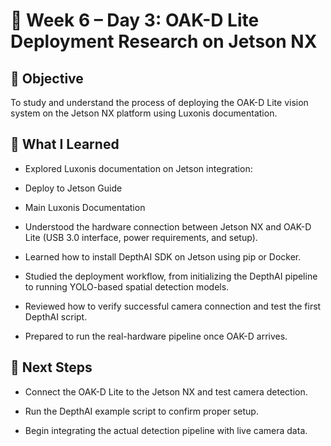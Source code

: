 # 📘 Week 6 – Day 3: OAK-D Lite Deployment Research on Jetson NX
## 🔹 Objective

To study and understand the process of deploying the OAK-D Lite vision system on the Jetson NX platform using Luxonis documentation.

## 🔹 What I Learned

- Explored Luxonis documentation on Jetson integration:

- Deploy to Jetson Guide

- Main Luxonis Documentation

- Understood the hardware connection between Jetson NX and OAK-D Lite (USB 3.0 interface, power requirements, and setup).

- Learned how to install DepthAI SDK on Jetson using pip or Docker.

- Studied the deployment workflow, from initializing the DepthAI pipeline to running YOLO-based spatial detection models.

- Reviewed how to verify successful camera connection and test the first DepthAI script.

- Prepared to run the real-hardware pipeline once OAK-D arrives.

## 🔹 Next Steps

- Connect the OAK-D Lite to the Jetson NX and test camera detection.

- Run the DepthAI example script to confirm proper setup.

- Begin integrating the actual detection pipeline with live camera data.
